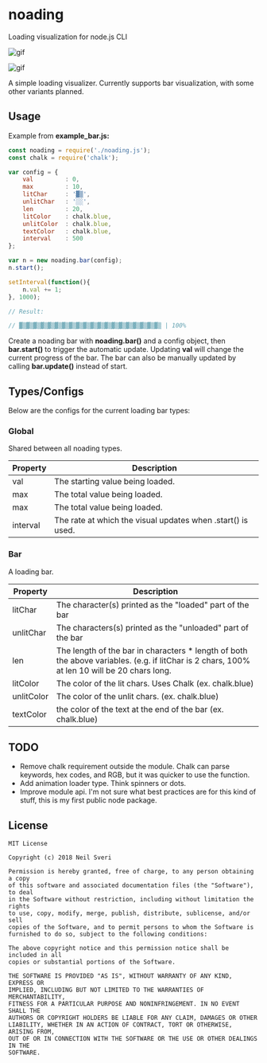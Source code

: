 # noading
Loading visualization for node.js CLI

![gif](https://media.giphy.com/media/9uImrwBV72XgCguyNb/giphy.gif "gif")

![gif](https://media.giphy.com/media/9uImrtV4TH3jwpCsjO/giphy.gif "gif")

A simple loading visualizer. Currently supports bar visualization, with some other variants planned.

## Usage

Example from **example_bar.js:**

```js
const noading = require('./noading.js');
const chalk = require('chalk');

var config = {
	val			: 0,
	max			: 10,
	litChar 	: '▓▒',
	unlitChar 	: '░░',
	len 		: 20,
	litColor	: chalk.blue,
	unlitColor 	: chalk.blue,
	textColor	: chalk.blue,
	interval    : 500
};

var n = new noading.bar(config);
n.start();

setInterval(function(){
	n.val += 1;
}, 1000);

// Result:

// ▓▒▓▒▓▒▓▒▓▒▓▒▓▒▓▒▓▒▓▒▓▒▓▒▓▒▓▒▓▒▓▒▓▒▓▒▓▒▓▒ | 100%
```
Create a noading bar with **noading.bar()** and a config object, then **bar.start()** to trigger the automatic update. Updating **val** will change the current progress of the bar. The bar can also be manually updated by calling **bar.update()** instead of start.

## Types/Configs

Below are the configs for the current loading bar types:

### Global

Shared between all noading types.

| Property  | Description |
| ------------- | ------------- |
| val  | The starting value being loaded. |
| max  | The total value being loaded. |
| max  | The total value being loaded. |
| interval | The rate at which the visual updates when .start() is used.|

### Bar

A loading bar.

| Property  | Description |
| ------------- | ------------- |
| litChar | The character(s) printed as the "loaded" part of the bar|
| unlitChar | The characters(s) printed as the "unloaded" part of the bar|
| len | The length of the bar in characters * length of both the above variables. (e.g. if litChar is 2 chars, 100% at len 10 will be 20 chars long.|
| litColor | The color of the lit chars. Uses Chalk (ex. chalk.blue)|
| unlitColor | The color of the unlit chars. (ex. chalk.blue)|
| textColor | the color of the text at the end of the bar (ex. chalk.blue)|

## TODO

* Remove chalk requirement outside the module. Chalk can parse keywords, hex codes, and RGB, but it was quicker to use the function.
* Add animation loader type. Think spinners or dots.
* Improve module api. I'm not sure what best practices are for this kind of stuff, this is my first public node package.

## License

```
MIT License

Copyright (c) 2018 Neil Sveri

Permission is hereby granted, free of charge, to any person obtaining a copy
of this software and associated documentation files (the "Software"), to deal
in the Software without restriction, including without limitation the rights
to use, copy, modify, merge, publish, distribute, sublicense, and/or sell
copies of the Software, and to permit persons to whom the Software is
furnished to do so, subject to the following conditions:

The above copyright notice and this permission notice shall be included in all
copies or substantial portions of the Software.

THE SOFTWARE IS PROVIDED "AS IS", WITHOUT WARRANTY OF ANY KIND, EXPRESS OR
IMPLIED, INCLUDING BUT NOT LIMITED TO THE WARRANTIES OF MERCHANTABILITY,
FITNESS FOR A PARTICULAR PURPOSE AND NONINFRINGEMENT. IN NO EVENT SHALL THE
AUTHORS OR COPYRIGHT HOLDERS BE LIABLE FOR ANY CLAIM, DAMAGES OR OTHER
LIABILITY, WHETHER IN AN ACTION OF CONTRACT, TORT OR OTHERWISE, ARISING FROM,
OUT OF OR IN CONNECTION WITH THE SOFTWARE OR THE USE OR OTHER DEALINGS IN THE
SOFTWARE.
```
